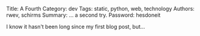 Title: A Fourth
Category: dev
Tags: static, python, web, technology
Authors: rwev, schirms
Summary: ... a second try.
Password: hesdoneit

I know it hasn't been long since my first blog post, but...
